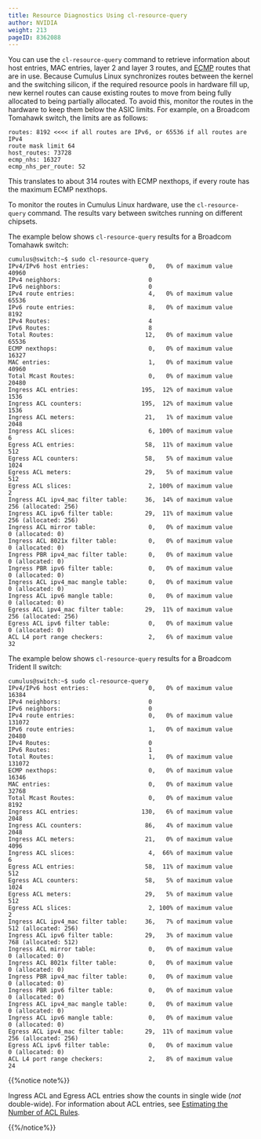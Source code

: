 ```yaml
---
title: Resource Diagnostics Using cl-resource-query
author: NVIDIA
weight: 213
pageID: 8362088
---
```

You can use the `cl-resource-query` command to retrieve information
about host entries, MAC entries, layer 2 and layer 3 routes, and
[ECMP](/cumulus-linux-36/Layer-3/Network-Topology/#load-balancing)
routes that are in use. Because Cumulus Linux synchronizes routes
between the kernel and the switching silicon, if the required resource
pools in hardware fill up, new kernel routes can cause existing routes
to move from being fully allocated to being partially allocated. To
avoid this, monitor the routes in the hardware to keep them below the
ASIC limits. For example, on a Broadcom Tomahawk switch, the limits are
as follows:

    routes: 8192 <<<< if all routes are IPv6, or 65536 if all routes are IPv4
    route mask limit 64
    host_routes: 73728
    ecmp_nhs: 16327
    ecmp_nhs_per_route: 52

This translates to about 314 routes with ECMP nexthops, if every route
has the maximum ECMP nexthops.

To monitor the routes in Cumulus Linux hardware, use the
`cl-resource-query` command. The results vary between switches running
on different chipsets.

The example below shows `cl-resource-query` results for a Broadcom
Tomahawk switch:

    cumulus@switch:~$ sudo cl-resource-query
    IPv4/IPv6 host entries:                 0,   0% of maximum value  40960
    IPv4 neighbors:                         0
    IPv6 neighbors:                         0
    IPv4 route entries:                     4,   0% of maximum value  65536
    IPv6 route entries:                     8,   0% of maximum value   8192
    IPv4 Routes:                            4
    IPv6 Routes:                            8
    Total Routes:                          12,   0% of maximum value  65536
    ECMP nexthops:                          0,   0% of maximum value  16327
    MAC entries:                            1,   0% of maximum value  40960
    Total Mcast Routes:                     0,   0% of maximum value  20480
    Ingress ACL entries:                  195,  12% of maximum value   1536
    Ingress ACL counters:                 195,  12% of maximum value   1536
    Ingress ACL meters:                    21,   1% of maximum value   2048
    Ingress ACL slices:                     6, 100% of maximum value      6
    Egress ACL entries:                    58,  11% of maximum value    512
    Egress ACL counters:                   58,   5% of maximum value   1024
    Egress ACL meters:                     29,   5% of maximum value    512
    Egress ACL slices:                      2, 100% of maximum value      2
    Ingress ACL ipv4_mac filter table:     36,  14% of maximum value    256 (allocated: 256)
    Ingress ACL ipv6 filter table:         29,  11% of maximum value    256 (allocated: 256)
    Ingress ACL mirror table:               0,   0% of maximum value      0 (allocated: 0)
    Ingress ACL 8021x filter table:         0,   0% of maximum value      0 (allocated: 0)
    Ingress PBR ipv4_mac filter table:      0,   0% of maximum value      0 (allocated: 0)
    Ingress PBR ipv6 filter table:          0,   0% of maximum value      0 (allocated: 0)
    Ingress ACL ipv4_mac mangle table:      0,   0% of maximum value      0 (allocated: 0)
    Ingress ACL ipv6 mangle table:          0,   0% of maximum value      0 (allocated: 0)
    Egress ACL ipv4_mac filter table:      29,  11% of maximum value    256 (allocated: 256)
    Egress ACL ipv6 filter table:           0,   0% of maximum value      0 (allocated: 0)
    ACL L4 port range checkers:             2,   6% of maximum value     32

The example below shows `cl-resource-query` results for a Broadcom
Trident II switch:

    cumulus@switch:~$ sudo cl-resource-query
    IPv4/IPv6 host entries:                 0,   0% of maximum value  16384
    IPv4 neighbors:                         0
    IPv6 neighbors:                         0
    IPv4 route entries:                     0,   0% of maximum value 131072
    IPv6 route entries:                     1,   0% of maximum value  20480
    IPv4 Routes:                            0
    IPv6 Routes:                            1
    Total Routes:                           1,   0% of maximum value 131072
    ECMP nexthops:                          0,   0% of maximum value  16346
    MAC entries:                            0,   0% of maximum value  32768
    Total Mcast Routes:                     0,   0% of maximum value   8192
    Ingress ACL entries:                  130,   6% of maximum value   2048
    Ingress ACL counters:                  86,   4% of maximum value   2048
    Ingress ACL meters:                    21,   0% of maximum value   4096
    Ingress ACL slices:                     4,  66% of maximum value      6
    Egress ACL entries:                    58,  11% of maximum value    512
    Egress ACL counters:                   58,   5% of maximum value   1024
    Egress ACL meters:                     29,   5% of maximum value    512
    Egress ACL slices:                      2, 100% of maximum value      2
    Ingress ACL ipv4_mac filter table:     36,   7% of maximum value    512 (allocated: 256)
    Ingress ACL ipv6 filter table:         29,   3% of maximum value    768 (allocated: 512)
    Ingress ACL mirror table:               0,   0% of maximum value      0 (allocated: 0)
    Ingress ACL 8021x filter table:         0,   0% of maximum value      0 (allocated: 0)
    Ingress PBR ipv4_mac filter table:      0,   0% of maximum value      0 (allocated: 0)
    Ingress PBR ipv6 filter table:          0,   0% of maximum value      0 (allocated: 0)
    Ingress ACL ipv4_mac mangle table:      0,   0% of maximum value      0 (allocated: 0)
    Ingress ACL ipv6 mangle table:          0,   0% of maximum value      0 (allocated: 0)
    Egress ACL ipv4_mac filter table:      29,  11% of maximum value    256 (allocated: 256)
    Egress ACL ipv6 filter table:           0,   0% of maximum value      0 (allocated: 0)
    ACL L4 port range checkers:             2,   8% of maximum value     24

{{%notice note%}}

Ingress ACL and Egress ACL entries show the counts in single wide (*not*
double-wide). For information about ACL entries, see 
[Estimating the Number of ACL Rules](/cumulus-linux-36/System-Configuration/Netfilter-ACLs/#estimating-the-number-of-rules).

{{%/notice%}}
